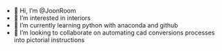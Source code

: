 - 👋 Hi, I’m @JoonRoom
- 👀 I’m interested in interiors
- 🌱 I’m currently learning python with anaconda and github
- 💞️ I’m looking to collaborate on automating cad conversions processes into pictorial instructions

<!---
JoonRoom/JoonRoom is a ✨ special ✨ repository because its `README.md` (this file) appears on your GitHub profile.
You can click the Preview link to take a look at your changes.
--->
